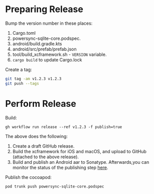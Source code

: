 # Preparing Release

Bump the version number in these places:

1. Cargo.toml
2. powersync-sqlite-core.podspec.
3. android/build.gradle.kts
4. android/src/prefab/prefab.json
5. tool/build_xcframework.sh - `VERSION` variable.
6. `cargo build` to update Cargo.lock

Create a tag:

```sh
git tag -am v1.2.3 v1.2.3
git push --tags
```

# Perform Release

Build:

```
gh workflow run release --ref v1.2.3 -f publish=true
```

The above does the following:

1. Create a draft GitHub release.
2. Build the xcframework for iOS and macOS, and upload to GitHub (attached to the above release).
3. Build and publish an Android aar to Sonatype. Afterwards,you can monitor the status of the publishing step [here](https://central.sonatype.com/publishing/deployments).

Publish the cocoapod:

```sh
pod trunk push powersync-sqlite-core.podspec
```
